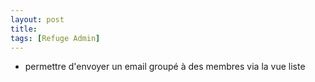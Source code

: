```yaml
---
layout: post
title:
tags: [Refuge Admin]
---
```


- permettre d'envoyer un email groupé à des membres via la vue liste
